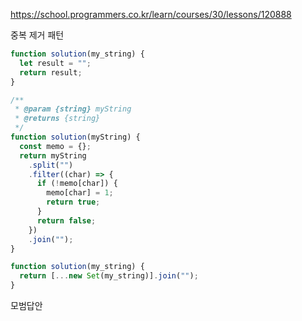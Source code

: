 https://school.programmers.co.kr/learn/courses/30/lessons/120888

중복 제거 패턴

```js
function solution(my_string) {
  let result = "";
  return result;
}
```

```js
/**
 * @param {string} myString
 * @returns {string}
 */
function solution(myString) {
  const memo = {};
  return myString
    .split("")
    .filter((char) => {
      if (!memo[char]) {
        memo[char] = 1;
        return true;
      }
      return false;
    })
    .join("");
}
```

```js
function solution(my_string) {
  return [...new Set(my_string)].join("");
}
```

모범답안
